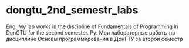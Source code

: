 # dongtu_2nd_semestr_labs
Eng:
My lab works in the discipline of Fundamentals of Programming in DonGTU for the second semester.
Ру:
Мои лабораторные работы по дисциплине Основы программирования в ДонГТУ за второй семестр

